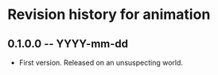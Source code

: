 # Revision history for animation

## 0.1.0.0 -- YYYY-mm-dd

* First version. Released on an unsuspecting world.
